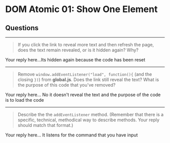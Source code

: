 # DOM Atomic 01: Show One Element

## Questions

---

> If you click the link to reveal more text and then refresh the page, does the text remain revealed, or is it hidden again? Why?

Your reply here...Its hidden again because the code has been reset

---

> Remove `window.addEventListener("load", function(){` (and the closing `})`) from **global.js**. Does the link still reveal the text? What is the purpose of this code that you've removed?

Your reply here... No it doesn't reveal the text and the purpose of the code is to load the code

---

> Describe the the `addEventListener` method. (Remember that there is a specific, technical, methodical way to describe methods. Your reply should match that format.)

Your reply here... It listens for the command that you have input
